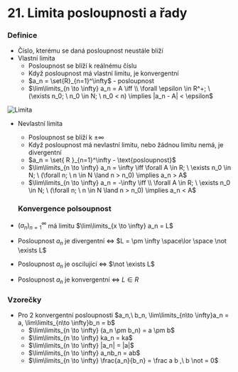 # 21. Limita posloupnosti a řady

### Definice

- Číslo, kterému se daná posloupnost neustále blíží
- Vlastní limita
  - Posloupnost se blíží k reálnému číslu
  - Když posloupnost má vlastní limitu, je konvergentní
  - $a_n = \set{R}_{n=1}^\infty$ - posloupnost
  - $\lim\limits_{n \to \infty} a_n = A \iff \\ \forall \epsilon \in R^+; \ (\exists n_0; \ n_0 \in N; \ n_0 < n) \implies |a_n - A| < \epsilon$

![Limita](limita.png)

- Nevlastní limita

  - Posloupnost se blíží k $\pm \infty$
  - Když posloupnost má nevlastní limitu, nebo žádnou limitu nemá, je divergentní
  - $a_n = \set{ R }_{n=1}^\infty - \text{posloupnost}$
  - $\lim\limits_{n \to \infty} a_n = \infty \iff \forall A \in R; \ \exists n_0 \in N; \ (\forall n; \ n \in N \land n > n_0) \implies a_n > A$
  - $\lim\limits_{n \to \infty} a_n = -\infty \iff \\ \forall A \in R; \ \exists n_0 \in N; \ (\forall n; \ n \in N \land n > n_0) \implies a_n < A$

  ### Konvergence polsoupnost

- $(a_n)^\infty_{n=1}$ má limitu $\lim\limits_{x \to \infty} a_n = L$
- Posloupnost $a_n$ je divergentní $\iff$ $L = \pm \infty \space\lor \space \not \exists L$
- Posloupnost $a_n$ je oscilující $\iff$ $\not \exists L$
- Posloupnost $a_n$ je konvergentní $\iff$ $L \in R$

### Vzorečky

- Pro 2 konvergentní posloupnosti $a_n,\ b_n, \lim\limits_{n\to \infty}a_n = a, \lim\limits_{n\to \infty}b_n = b$
  - $\lim\limits_{n \to \infty} (a_n \pm b_n) = a \pm b$
  - $\lim\limits_{n \to \infty} ka_n = ka$
  - $\lim\limits_{n \to \infty} |a_n| = |a|$
  - $\lim\limits_{n \to \infty} a_nb_n = ab$
  - $\lim\limits_{n \to \infty} \frac{a_n}{b_n} = \frac a b ,\ b \not = 0$
